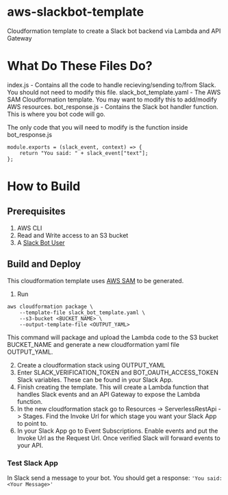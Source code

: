 # aws-slackbot-template
Cloudformation template to create a Slack bot backend via Lambda and API Gateway

# What Do These Files Do?
index.js - Contains all the code to handle recieving/sending to/from Slack. You should not need to modify this file.
slack_bot_template.yaml - The AWS SAM Cloudformation template. You may want to modify this to add/modify AWS resources.
bot_response.js - Contains the Slack bot handler function. This is where you bot code will go.

The only code that you will need to modify is the function inside bot_response.js
```
module.exports = (slack_event, context) => {
    return "You said: " + slack_event["text"];
};
```

# How to Build

## Prerequisites
1. AWS CLI
2. Read and Write access to an S3 bucket
3. A [Slack Bot User](https://api.slack.com/bot-users)

## Build and Deploy
This cloudformation template uses [AWS SAM](https://github.com/awslabs/serverless-application-model/blob/master/HOWTO.md) to be generated.
1. Run 
```
aws cloudformation package \
    --template-file slack_bot_template.yaml \
    --s3-bucket <BUCKET_NAME> \
    --output-template-file <OUTPUT_YAML>
```
This command will package and upload the Lambda code to the S3 bucket BUCKET_NAME and generate a new cloudformation yaml file OUTPUT_YAML.

2. Create a cloudformation stack using OUTPUT_YAML
3. Enter SLACK_VERIFICATION_TOKEN and BOT_OAUTH_ACCESS_TOKEN Slack variables. These can be found in your Slack App.
4. Finish creating the template. This will create a Lambda function that handles Slack events and an API Gateway to expose the Lambda function.
5. In the new cloudformation stack go to Resources -> ServerlessRestApi -> Stages. Find the Invoke Url for which stage you want your Slack App to point to.
6. In your Slack App go to Event Subscriptions. Enable events and put the Invoke Url as the Request Url. Once verified Slack will forward events to your API.

### Test Slack App
In Slack send a message to your bot. You should get a response: `'You said: <Your Message>'`